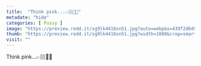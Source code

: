 ```yaml
---
title:  "Think pink...👉🏽👌🏽"
metadate: "hide"
categories: [ Pussy ]
image: "https://preview.redd.it/sg9lk4416sn51.jpg?auto=webp&s=439f2d6d9d85b9525831517c743ab58c582629ef"
thumb: "https://preview.redd.it/sg9lk4416sn51.jpg?width=1080&crop=smart&auto=webp&s=c8b4c68eed7b95af111579341e5fd733c7a6ef10"
visit: ""
---
```

Think pink...👉🏽👌🏽
